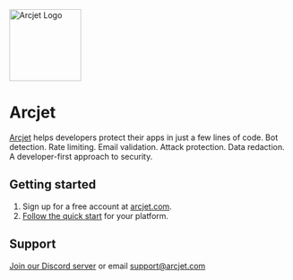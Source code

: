 <a href="https://launch.arcjet.com/hdXzPbO" target="_arcjet-home">
  <picture>
    <source media="(prefers-color-scheme: dark)" srcset="https://arcjet.com/logo/arcjet-dark-lockup-voyage-horizontal.svg">
    <img src="https://arcjet.com/logo/arcjet-light-lockup-voyage-horizontal.svg" alt="Arcjet Logo" height="128" width="auto">
  </picture>
</a>

# Arcjet

[Arcjet][arcjet] helps developers protect their apps in just a few lines
of code. Bot detection. Rate limiting. Email validation. Attack protection.
Data redaction. A developer-first approach to security.

## Getting started

1. Sign up for a free account at [arcjet.com][arcjet].
2. [Follow the quick start][quick-start] for your platform.

[arcjet]: https://launch.arcjet.com/hdXzPbO
[quick-start]: https://docs.arcjet.com/get-started

## Support

[Join our Discord server](https://arcjet.com/discord) or email
<support@arcjet.com>
